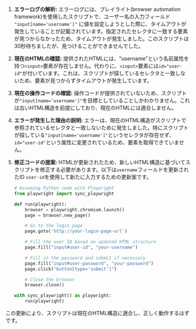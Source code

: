 1. **エラーログの解析:**
   エラーログには、プレイライト(browser automation framework)を使用したスクリプトで、ユーザー名の入力フィールド `"input[name='username']"` に値を設定しようとした際に、タイムアウトが発生していることが記載されています。指定されたセレクタに一致する要素が見つからなかったため、タイムアウトが発生しました。このスクリプトは30秒待ちましたが、見つけることができませんでした。

2. **現在のHTMLの確認:**
   提供されたHTMLには、"username"という名前属性を持つ`<input>`要素が存在しません。代わりに、`<input>`要素には`id="user-id"`が付いています。これは、スクリプトが探しているセレクタと一致しないため、要素が見つからずタイムアウトが発生しています。

3. **現在の操作コードの確認:**
   操作コードが提供されていないため、スクリプトが`"input[name='username']"`を目標としていることしかわかりません。これは古いHTML構造を前提にしており、現在のHTMLには適合しません。

4. **エラーが発生した理由の説明:**
   エラーは、現在のHTML構造がスクリプトで参照されているセレクタと一致しないために発生しました。特にスクリプトが探している`"input[name='username']"`というセレクタが存在せず、`id="user-id"`という属性に変更されているため、要素を取得できていません。

5. **修正コードの提案:**
   HTMLが更新されたため、新しいHTML構造に基づいてスクリプトを修正する必要があります。以下は`username`フィールドを更新されたID `user-id`を使用して新たに入力するための更新案です。

   ```python
   # Assuming Python code with Playwright
   from playwright import sync_playwright

   def run(playwright):
       browser = playwright.chromium.launch()
       page = browser.new_page()

       # Go to the login page
       page.goto('http://your-login-page-url')

       # Fill the user ID based on updated HTML structure
       page.fill("input#user-id", "your-username")

       # Fill in the password and submit if necessary
       page.fill("input#user-password", "your-password")
       page.click("button[type='submit']")

       # Close the browser
       browser.close()

   with sync_playwright() as playwright:
       run(playwright)
   ```

この更新により、スクリプトは現在のHTML構造に適合し、正しく動作するはずです。